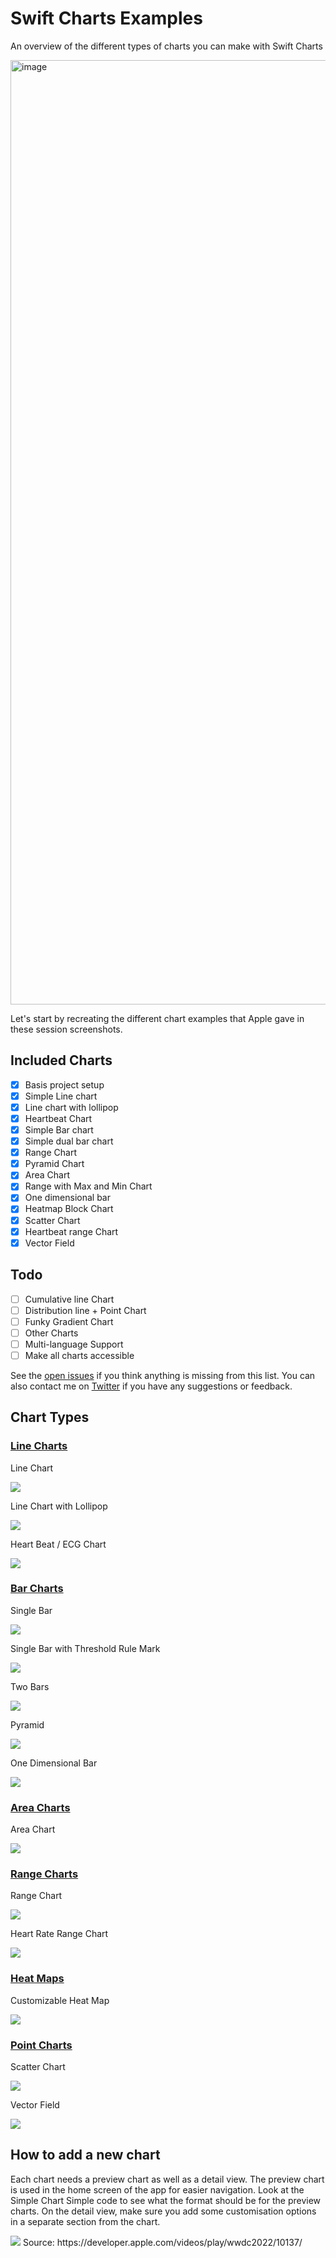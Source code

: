 # Swift Charts Examples
An overview of the different types of charts you can make with Swift Charts

<img width="1511" alt="image" src="https://user-images.githubusercontent.com/170948/173253882-1a80b934-a0b9-4acb-a290-a299ae3fdd7d.png">

Let's start by recreating the different chart examples that Apple gave in these session screenshots.

## Included Charts

- [x] Basis project setup
- [x] Simple Line chart
- [x] Line chart with lollipop
- [x] Heartbeat Chart
- [x] Simple Bar chart
- [x] Simple dual bar chart
- [x] Range Chart
- [x] Pyramid Chart
- [x] Area Chart
- [x] Range with Max and Min Chart
- [x] One dimensional bar
- [x] Heatmap Block Chart
- [x] Scatter Chart
- [x] Heartbeat range Chart
- [x] Vector Field

## Todo
- [ ] Cumulative line Chart
- [ ] Distribution line + Point Chart
- [ ] Funky Gradient Chart
- [ ] Other Charts
- [ ] Multi-language Support
- [ ] Make all charts accessible

See the [open issues](https://github.com/jordibruin/SwiftChartExamples/issues) if you think anything is missing from this list. You can also contact me on [Twitter](https://www.twitter.com/jordibruin) if you have any suggestions or feedback.

## Chart Types

### [Line Charts](https://github.com/jordibruin/SwiftChartExamples/tree/main/Swift%20Charts%20Examples/Charts/LineCharts)

Line Chart

![](images/charts/line/singleLine.png)

Line Chart with Lollipop

![](images/charts/line/singleLineLollipop.png)

Heart Beat / ECG Chart

![](images/charts/line/heartBeat.png)

### [Bar Charts](https://github.com/jordibruin/SwiftChartExamples/tree/main/Swift%20Charts%20Examples/Charts/BarCharts)

Single Bar

![](images/charts/bar/singleBar.png)

Single Bar with Threshold Rule Mark

![](images/charts/bar/singleBarThreshold.png)

Two Bars

![](images/charts/bar/twoBars.png)

Pyramid

![](images/charts/bar/pyramid.png)

One Dimensional Bar

![](images/charts/bar/oneDimensionalBar.png)

### [Area Charts](https://github.com/jordibruin/SwiftChartExamples/tree/main/Swift%20Charts%20Examples/Charts/AreaCharts)

Area Chart

![](images/charts/area/areaSimple.png)

### [Range Charts](https://github.com/jordibruin/SwiftChartExamples/tree/main/Swift%20Charts%20Examples/Charts/RangeCharts)

Range Chart

![](images/charts/range/rangeSimple.png)

Heart Rate Range Chart

![](images/charts/range/rangeHeartRate.png)

### [Heat Maps](https://github.com/jordibruin/SwiftChartExamples/tree/main/Swift%20Charts%20Examples/Charts/HeatMap)

Customizable Heat Map

![](images/charts/heatMap/customizeableHeatMap.png)

### [Point Charts](https://github.com/jordibruin/SwiftChartExamples/tree/main/Swift%20Charts%20Examples/Charts/PointCharts)

Scatter Chart

![](images/charts/point/scatter.png)

Vector Field

![](images/charts/point/vectorField.png)

## How to add a new chart

Each chart needs a preview chart as well as a detail view. The preview chart is used in the home screen of the app for easier navigation. Look at the Simple Chart Simple code to see what the format should be for the preview charts. On the detail view, make sure you add some customisation options in a separate section from the chart.

<img src="images/charts_wwdc_slide.png">
Source: https://developer.apple.com/videos/play/wwdc2022/10137/
